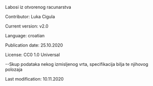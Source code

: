 Labosi iz otvorenog racunarstva

Contributor: Luka Cigula

Current version: v2.0

Language: croatian

Publication date: 25.10.2020

License: CC0 1.0 Universal

--Skup podataka nekog izmisljenog vrta, specifikacija bilja te njihovog polozaja

Last modification: 10.11.2020